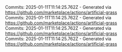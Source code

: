 Commits: 2025-01-11T11:14:25.762Z - Generated via https://github.com/marketplace/actions/artificial-grass
<br>
Commits: 2025-01-11T11:14:25.762Z - Generated via https://github.com/marketplace/actions/artificial-grass
<br>
Commits: 2025-01-11T11:14:25.762Z - Generated via https://github.com/marketplace/actions/artificial-grass
<br>
Commits: 2025-01-11T11:14:25.762Z - Generated via https://github.com/marketplace/actions/artificial-grass
<br>
